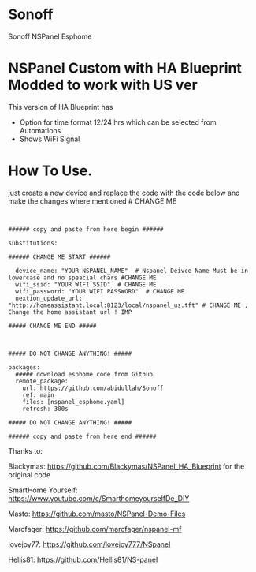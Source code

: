 # Sonoff
Sonoff NSPanel Esphome
# NSPanel Custom with HA Blueprint Modded to work with US ver
This version of HA Blueprint has 

- Option for time format 12/24 hrs which can be selected from Automations
- Shows WiFi Signal 


# How To Use.
just create a new device and replace the code with the code below and make the changes where mentioned # CHANGE ME 


```


###### copy and paste from here begin ######

substitutions:

###### CHANGE ME START ######

  device_name: "YOUR NSPANEL_NAME"  # Nspanel Deivce Name Must be in lowercase and no speacial chars #CHANGE ME
  wifi_ssid: "YOUR WIFI SSID"  # CHANGE ME 
  wifi_password: "YOUR WIFI PASSWORD"  # CHANGE ME 
  nextion_update_url: "http://homeassistant.local:8123/local/nspanel_us.tft" # CHANGE ME , Change the home assistant url ! IMP 

##### CHANGE ME END #####



##### DO NOT CHANGE ANYTHING! #####

packages:
  ##### download esphome code from Github
  remote_package:
    url: https://github.com/abidullah/Sonoff
    ref: main
    files: [nspanel_esphome.yaml]
    refresh: 300s

##### DO NOT CHANGE ANYTHING! #####

###### copy and paste from here end ######
```



Thanks to:


Blackymas:  https://github.com/Blackymas/NSPanel_HA_Blueprint for the original code

SmartHome Yourself: https://www.youtube.com/c/SmarthomeyourselfDe_DIY

Masto: https://github.com/masto/NSPanel-Demo-Files

Marcfager: https://github.com/marcfager/nspanel-mf

lovejoy77: https://github.com/lovejoy777/NSpanel

Hellis81: https://github.com/Hellis81/NS-panel
